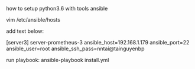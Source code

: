 how to setup python3.6 with tools ansible

vim /etc/ansible/hosts

add text below:

[server3]
server-prometheus-3 ansible_host=192.168.1.179 ansible_port=22 ansible_user=root ansible_ssh_pass=nntai@tainguyenbp

run playbook:
ansible-playbook install.yml
